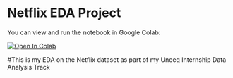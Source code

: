 # Netflix EDA Project

You can view and run the notebook in Google Colab:

[![Open In Colab](https://colab.research.google.com/assets/colab-badge.svg)](https://colab.research.google.com/github/Judy-Youssef/netflix_eda/blob/main/Netflix_EDA.ipynb)

#This is my EDA on the Netflix dataset as part of my Uneeq Internship Data Analysis Track
